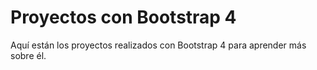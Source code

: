 # Proyectos con Bootstrap 4

Aquí están los proyectos realizados con Bootstrap 4 para aprender más sobre él.